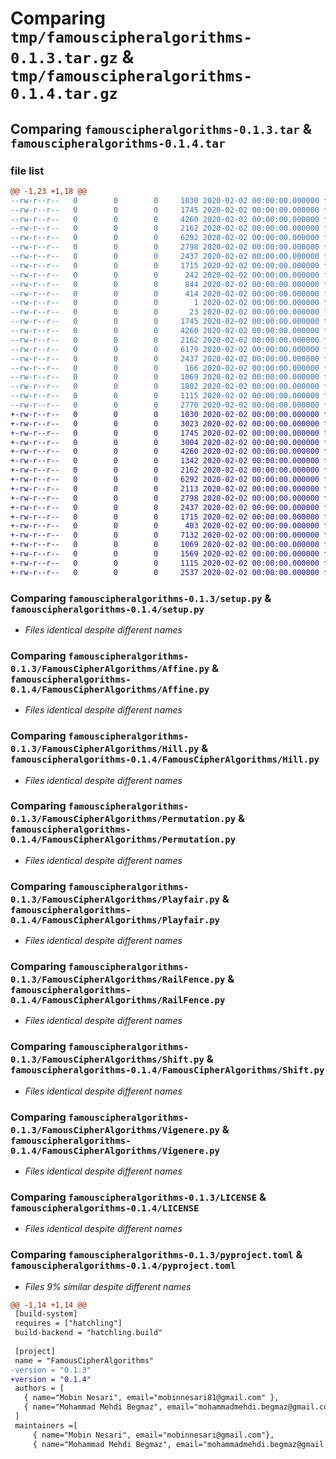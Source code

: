 # Comparing `tmp/famouscipheralgorithms-0.1.3.tar.gz` & `tmp/famouscipheralgorithms-0.1.4.tar.gz`

## Comparing `famouscipheralgorithms-0.1.3.tar` & `famouscipheralgorithms-0.1.4.tar`

### file list

```diff
@@ -1,23 +1,18 @@
--rw-r--r--   0        0        0     1030 2020-02-02 00:00:00.000000 famouscipheralgorithms-0.1.3/setup.py
--rw-r--r--   0        0        0     1745 2020-02-02 00:00:00.000000 famouscipheralgorithms-0.1.3/FamousCipherAlgorithms/Affine.py
--rw-r--r--   0        0        0     4260 2020-02-02 00:00:00.000000 famouscipheralgorithms-0.1.3/FamousCipherAlgorithms/Hill.py
--rw-r--r--   0        0        0     2162 2020-02-02 00:00:00.000000 famouscipheralgorithms-0.1.3/FamousCipherAlgorithms/Permutation.py
--rw-r--r--   0        0        0     6292 2020-02-02 00:00:00.000000 famouscipheralgorithms-0.1.3/FamousCipherAlgorithms/Playfair.py
--rw-r--r--   0        0        0     2798 2020-02-02 00:00:00.000000 famouscipheralgorithms-0.1.3/FamousCipherAlgorithms/RailFence.py
--rw-r--r--   0        0        0     2437 2020-02-02 00:00:00.000000 famouscipheralgorithms-0.1.3/FamousCipherAlgorithms/Shift.py
--rw-r--r--   0        0        0     1715 2020-02-02 00:00:00.000000 famouscipheralgorithms-0.1.3/FamousCipherAlgorithms/Vigenere.py
--rw-r--r--   0        0        0      242 2020-02-02 00:00:00.000000 famouscipheralgorithms-0.1.3/FamousCipherAlgorithms/__init__.py
--rw-r--r--   0        0        0      844 2020-02-02 00:00:00.000000 famouscipheralgorithms-0.1.3/FamousCipherAlgorithms.egg-info/PKG-INFO
--rw-r--r--   0        0        0      414 2020-02-02 00:00:00.000000 famouscipheralgorithms-0.1.3/FamousCipherAlgorithms.egg-info/SOURCES.txt
--rw-r--r--   0        0        0        1 2020-02-02 00:00:00.000000 famouscipheralgorithms-0.1.3/FamousCipherAlgorithms.egg-info/dependency_links.txt
--rw-r--r--   0        0        0       23 2020-02-02 00:00:00.000000 famouscipheralgorithms-0.1.3/FamousCipherAlgorithms.egg-info/top_level.txt
--rw-r--r--   0        0        0     1745 2020-02-02 00:00:00.000000 famouscipheralgorithms-0.1.3/build/lib/FamousCipherAlgorithms/Affine.py
--rw-r--r--   0        0        0     4260 2020-02-02 00:00:00.000000 famouscipheralgorithms-0.1.3/build/lib/FamousCipherAlgorithms/Hill.py
--rw-r--r--   0        0        0     2162 2020-02-02 00:00:00.000000 famouscipheralgorithms-0.1.3/build/lib/FamousCipherAlgorithms/Permutation.py
--rw-r--r--   0        0        0     6179 2020-02-02 00:00:00.000000 famouscipheralgorithms-0.1.3/build/lib/FamousCipherAlgorithms/Playfair.py
--rw-r--r--   0        0        0     2437 2020-02-02 00:00:00.000000 famouscipheralgorithms-0.1.3/build/lib/FamousCipherAlgorithms/Shift.py
--rw-r--r--   0        0        0      166 2020-02-02 00:00:00.000000 famouscipheralgorithms-0.1.3/build/lib/FamousCipherAlgorithms/__init__.py
--rw-r--r--   0        0        0     1069 2020-02-02 00:00:00.000000 famouscipheralgorithms-0.1.3/LICENSE
--rw-r--r--   0        0        0     1802 2020-02-02 00:00:00.000000 famouscipheralgorithms-0.1.3/README.md
--rw-r--r--   0        0        0     1115 2020-02-02 00:00:00.000000 famouscipheralgorithms-0.1.3/pyproject.toml
--rw-r--r--   0        0        0     2770 2020-02-02 00:00:00.000000 famouscipheralgorithms-0.1.3/PKG-INFO
+-rw-r--r--   0        0        0     1030 2020-02-02 00:00:00.000000 famouscipheralgorithms-0.1.4/setup.py
+-rw-r--r--   0        0        0     3023 2020-02-02 00:00:00.000000 famouscipheralgorithms-0.1.4/FamousCipherAlgorithms/ADFGVX.py
+-rw-r--r--   0        0        0     1745 2020-02-02 00:00:00.000000 famouscipheralgorithms-0.1.4/FamousCipherAlgorithms/Affine.py
+-rw-r--r--   0        0        0     3004 2020-02-02 00:00:00.000000 famouscipheralgorithms-0.1.4/FamousCipherAlgorithms/Columnar.py
+-rw-r--r--   0        0        0     4260 2020-02-02 00:00:00.000000 famouscipheralgorithms-0.1.4/FamousCipherAlgorithms/Hill.py
+-rw-r--r--   0        0        0     1342 2020-02-02 00:00:00.000000 famouscipheralgorithms-0.1.4/FamousCipherAlgorithms/OneTimePad.py
+-rw-r--r--   0        0        0     2162 2020-02-02 00:00:00.000000 famouscipheralgorithms-0.1.4/FamousCipherAlgorithms/Permutation.py
+-rw-r--r--   0        0        0     6292 2020-02-02 00:00:00.000000 famouscipheralgorithms-0.1.4/FamousCipherAlgorithms/Playfair.py
+-rw-r--r--   0        0        0     2113 2020-02-02 00:00:00.000000 famouscipheralgorithms-0.1.4/FamousCipherAlgorithms/Polybius.py
+-rw-r--r--   0        0        0     2798 2020-02-02 00:00:00.000000 famouscipheralgorithms-0.1.4/FamousCipherAlgorithms/RailFence.py
+-rw-r--r--   0        0        0     2437 2020-02-02 00:00:00.000000 famouscipheralgorithms-0.1.4/FamousCipherAlgorithms/Shift.py
+-rw-r--r--   0        0        0     1715 2020-02-02 00:00:00.000000 famouscipheralgorithms-0.1.4/FamousCipherAlgorithms/Vigenere.py
+-rw-r--r--   0        0        0      403 2020-02-02 00:00:00.000000 famouscipheralgorithms-0.1.4/FamousCipherAlgorithms/__init__.py
+-rw-r--r--   0        0        0     7132 2020-02-02 00:00:00.000000 famouscipheralgorithms-0.1.4/.gitignore
+-rw-r--r--   0        0        0     1069 2020-02-02 00:00:00.000000 famouscipheralgorithms-0.1.4/LICENSE
+-rw-r--r--   0        0        0     1569 2020-02-02 00:00:00.000000 famouscipheralgorithms-0.1.4/README.md
+-rw-r--r--   0        0        0     1115 2020-02-02 00:00:00.000000 famouscipheralgorithms-0.1.4/pyproject.toml
+-rw-r--r--   0        0        0     2537 2020-02-02 00:00:00.000000 famouscipheralgorithms-0.1.4/PKG-INFO
```

### Comparing `famouscipheralgorithms-0.1.3/setup.py` & `famouscipheralgorithms-0.1.4/setup.py`

 * *Files identical despite different names*

### Comparing `famouscipheralgorithms-0.1.3/FamousCipherAlgorithms/Affine.py` & `famouscipheralgorithms-0.1.4/FamousCipherAlgorithms/Affine.py`

 * *Files identical despite different names*

### Comparing `famouscipheralgorithms-0.1.3/FamousCipherAlgorithms/Hill.py` & `famouscipheralgorithms-0.1.4/FamousCipherAlgorithms/Hill.py`

 * *Files identical despite different names*

### Comparing `famouscipheralgorithms-0.1.3/FamousCipherAlgorithms/Permutation.py` & `famouscipheralgorithms-0.1.4/FamousCipherAlgorithms/Permutation.py`

 * *Files identical despite different names*

### Comparing `famouscipheralgorithms-0.1.3/FamousCipherAlgorithms/Playfair.py` & `famouscipheralgorithms-0.1.4/FamousCipherAlgorithms/Playfair.py`

 * *Files identical despite different names*

### Comparing `famouscipheralgorithms-0.1.3/FamousCipherAlgorithms/RailFence.py` & `famouscipheralgorithms-0.1.4/FamousCipherAlgorithms/RailFence.py`

 * *Files identical despite different names*

### Comparing `famouscipheralgorithms-0.1.3/FamousCipherAlgorithms/Shift.py` & `famouscipheralgorithms-0.1.4/FamousCipherAlgorithms/Shift.py`

 * *Files identical despite different names*

### Comparing `famouscipheralgorithms-0.1.3/FamousCipherAlgorithms/Vigenere.py` & `famouscipheralgorithms-0.1.4/FamousCipherAlgorithms/Vigenere.py`

 * *Files identical despite different names*

### Comparing `famouscipheralgorithms-0.1.3/LICENSE` & `famouscipheralgorithms-0.1.4/LICENSE`

 * *Files identical despite different names*

### Comparing `famouscipheralgorithms-0.1.3/pyproject.toml` & `famouscipheralgorithms-0.1.4/pyproject.toml`

 * *Files 9% similar despite different names*

```diff
@@ -1,14 +1,14 @@
 [build-system]
 requires = ["hatchling"]
 build-backend = "hatchling.build"
 
 [project]
 name = "FamousCipherAlgorithms"
-version = "0.1.3"
+version = "0.1.4"
 authors = [
   { name="Mobin Nesari", email="mobinnesari81@gmail.com" },
   { name="Mohammad Mehdi Begmaz", email="mohammadmehdi.begmaz@gmail.com"}
 ]
 maintainers =[
     { name="Mobin Nesari", email="mobinnesari@gmail.com"},
     { name="Mohammad Mehdi Begmaz", email="mohammadmehdi.begmaz@gmail.com"},
```

